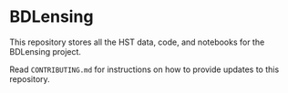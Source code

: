 # BDLensing

This repository stores all the HST data, code, and notebooks for the 
BDLensing project.

Read `CONTRIBUTING.md` for instructions on how to provide updates to this 
repository.

